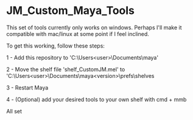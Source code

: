 # JM_Custom_Maya_Tools

This set of tools currently only works on windows. Perhaps I'll make it compatible with mac/linux at some point if I feel inclined.


To get this working, follow these steps:


1 - Add this repository to 'C:\Users\<user>\Documents\maya'

2 - Move the shelf file 'shelf_CustomJM.mel' to 'C:\Users\<user>\Documents\maya\<version>\prefs\shelves

3 - Restart Maya

4 - (Optional) add your desired tools to your own shelf with cmd + mmb

All set


